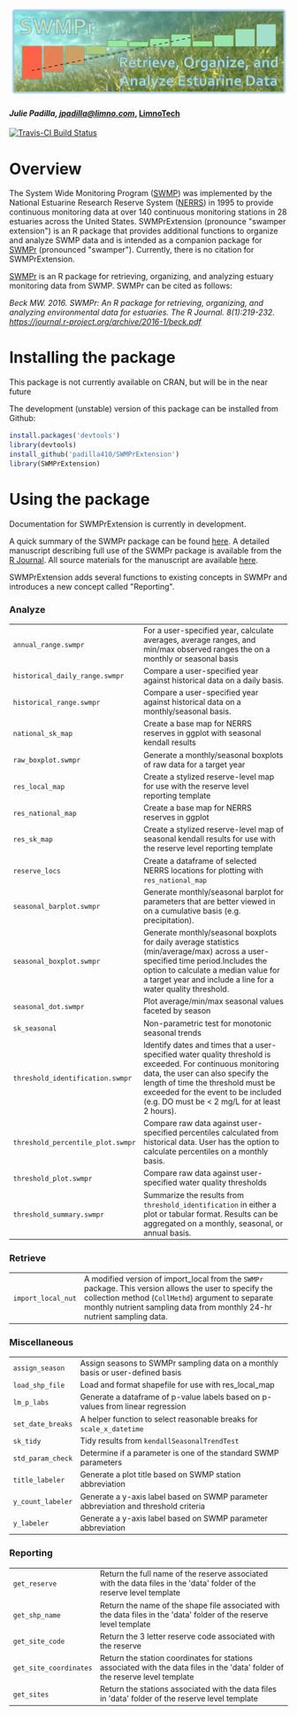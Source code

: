 
![](swmpr_logo.png)
#### *Julie Padilla, jpadilla@limno.com*, [LimnoTech](www.limno.com)

[![Travis-CI Build Status](https://travis-ci.org/padilla410/SWMPrExtension.svg?branch=master)](https://travis-ci.org/padilla410/SWMPrExtension)

<!-- README.md is generated from README.Rmd. Please edit that file -->



# Overview 

The System Wide Monitoring Program ([SWMP](http://nerrs.noaa.gov/RCDefault.aspx?ID=18)) was implemented by the National Estuarine Research Reserve System ([NERRS](http://nerrs.noaa.gov/)) in 1995 to provide continuous monitoring data at over 140 continuous monitoring stations in 28 estuaries across the United States.  SWMPrExtension (pronounce "swamper extension") is an R package that provides additional functions to organize and analyze SWMP data and is intended as a companion package for [SWMPr](https://github.com/fawda123/SWMPr) (pronounced "swamper"). Currently, there is no citation for SWMPrExtension.

[SWMPr](https://github.com/fawda123/SWMPr) is an R package for retrieving, organizing, and analyzing estuary monitoring data from SWMP. SWMPr can be cited as follows:

*Beck MW. 2016. SWMPr: An R package for retrieving, organizing, and analyzing environmental data for estuaries.  The R Journal. 8(1):219-232. https://journal.r-project.org/archive/2016-1/beck.pdf*

# Installing the package

This package is not currently available on CRAN, but will be in the near future

The development (unstable) version of this package can be installed from Github:


```r
install.packages('devtools')
library(devtools)
install_github('padilla410/SWMPrExtension')
library(SWMPrExtension)
```

# Using the package

Documentation for SWMPrExtension is currently in development.

A quick summary of the SWMPr package can be found [here](https://github.com/fawda123/SWMPr). A detailed manuscript describing full use of the SWMPr package is available from the [R Journal](https://journal.r-project.org/archive/accepted/beck.pdf). All source materials for the manuscript are available [here](https://github.com/fawda123/swmpr_manu).

SWMPrExtension adds several functions to existing concepts in SWMPr and introduces a new concept called "Reporting".

<h3>Analyze</h3>
<table>
<tr><td><code>annual_range.swmpr</code></td><td>For a user-specified year, calculate averages, average ranges, and min/max observed ranges the on a monthly or seasonal basis</td></tr>
<tr><td><code>historical_daily_range.swmpr</code></td><td>Compare a user-specified year against historical data on a daily basis.</td></tr>
<tr><td><code>historical_range.swmpr</code></td><td>Compare a user-specified year against historical data on a monthly/seasonal basis.</td></tr>
<tr><td><code>national_sk_map</code></td><td>Create a base map for NERRS reserves in ggplot with seasonal kendall results</td></tr>
<tr><td><code>raw_boxplot.swmpr</code></td><td>Generate a monthly/seasonal boxplots of raw data for a target year</td></tr>
<tr><td><code>res_local_map</code></td><td>Create a stylized reserve-level map for use with the reserve level reporting template</td></tr>
<tr><td><code>res_national_map</code></td><td>Create a base map for NERRS reserves in ggplot</td></tr>
<tr><td><code>res_sk_map</code></td><td>Create a stylized reserve-level map of seasonal kendall results for use with the reserve level reporting template</td></tr>
<tr><td><code>reserve_locs</code></td><td>Create a dataframe of selected NERRS locations for plotting with <code>res_national_map</code></td></tr>
<tr><td><code>seasonal_barplot.swmpr</code></td><td>Generate monthly/seasonal barplot for parameters that are better viewed in on a cumulative basis (e.g. precipitation).</td></tr>
<tr><td><code>seasonal_boxplot.swmpr</code></td><td>Generate monthly/seasonal boxplots for daily average statistics (min/average/max) across a user-specified time period.Includes the option to calculate a median value for a target year and include a line for a water quality threshold.</td></tr>
<tr><td><code>seasonal_dot.swmpr</code></td><td>Plot average/min/max seasonal values faceted by season</td></tr>
<tr><td><code>sk_seasonal</code></td><td>Non-parametric test for monotonic seasonal trends</td></tr>
<tr><td><code>threshold_identification.swmpr</code></td><td>Identify dates and times that a user-specified water quality threshold is exceeded. For continuous monitoring data, the user can also specify the length of time the threshold must be exceeded for the event to be included (e.g. DO must be < 2 mg/L for at least 2 hours).</td></tr>
<tr><td><code>threshold_percentile_plot.swmpr</code></td><td>Compare raw data against user-specified percentiles calculated from historical data. User has the option to calculate percentiles on a monthly basis.</td></tr>
<tr><td><code>threshold_plot.swmpr</code></td><td>Compare raw data against user-specified water quality thresholds</td></tr>
<tr><td><code>threshold_summary.swmpr</code></td><td>Summarize the results from <code>threshold_identification</code> in either a plot or tabular format. Results can be aggregated on a monthly, seasonal, or annual basis.</td></tr>
</table>

<h3>Retrieve</h3>
<table>
<tr><td><code>import_local_nut</code></td><td>A modified version of import_local from the <code>SWMPr</code> package. This version allows the user to specify the collection method (<code>CollMethd</code>) argument to separate monthly nutrient sampling data from monthly 24-hr nutrient sampling data.</td></tr>
</table>

<h3>Miscellaneous</h3>
<table>
<tr><td><code>assign_season</code></td><td>Assign seasons to SWMPr sampling data on a monthly basis or user-defined basis</td></tr>
<tr><td><code>load_shp_file</code></td><td>Load and format shapefile for use with res_local_map</td></tr>
<tr><td><code>lm_p_labs</code></td><td>Generate a dataframe of p-value labels based on p-values from linear regression</td></tr>
<tr><td><code>set_date_breaks</code></td><td>A helper function to select reasonable breaks for <code>scale_x_datetime</code></td></tr>
<tr><td><code>sk_tidy</code></td><td>Tidy results from <code>kendallSeasonalTrendTest</code></td></tr>
<tr><td><code>std_param_check</code></td><td>Determine if a parameter is one of the standard SWMP parameters</td></tr>
<tr><td><code>title_labeler</code></td><td>Generate a plot title based on SWMP station abbreviation</td></tr>
<tr><td><code>y_count_labeler</code></td><td>Generate a y-axis label based on SWMP parameter abbreviation and threshold criteria</td></tr>
<tr><td><code>y_labeler</code></td><td>Generate a y-axis label based on SWMP parameter abbreviation</td></tr>
</table>

<h3>Reporting</h3>
<table>
<tr><td><code>get_reserve</code></td><td>Return the full name of the reserve associated with the data files in the 'data' folder of the reserve level template</td></tr>
<tr><td><code>get_shp_name</code></td><td>Return the name of the shape file associated with the data files in the 'data' folder of the reserve level template</td></tr>
<tr><td><code>get_site_code</code></td><td>Return the 3 letter reserve code associated with the reserve</td></tr>
<tr><td><code>get_site_coordinates</code></td><td>Return the station coordinates for stations associated with the data files in the 'data' folder of the reserve level template</td></tr>
<tr><td><code>get_sites</code></td><td>Return the stations associated with the data files in 'data' folder of the reserve level template</td></tr>
</table>
